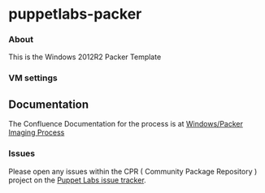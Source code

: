 # puppetlabs-packer

### About

This is the Windows 2012R2 Packer Template

### VM settings


## Documentation

The Confluence Documentation for the process is at [Windows/Packer Imaging Process](https://confluence.puppetlabs.com/display/QE/Packer+Generation+of+Windows+Templates+for+VMPooler)

### Issues

Please open any issues within the CPR ( Community Package Repository ) project on the [Puppet Labs issue tracker](https://tickets.puppetlabs.com/browse/CPR).
